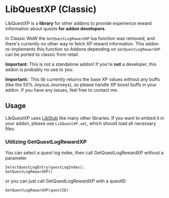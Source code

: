 # LibQuestXP (Classic)

LibQuestXP is a **library** for other addons to provide experience reward information about quests **for addon developers**.

In Classic WoW the ```GetQuestLogRewardXP``` lua function was removed, and there's currently no other way to fetch XP reward information. This addon re-implements this function so Addons depending on ```GetQuestLogRewardXP``` can be ported to classic from retail.

**Important:** This is not a standalone addon! If you're **not** a developer, this addon is probably no use to you.

**Important:**: This lib currently returns the base XP values without any buffs (like the 50% Joyous Journeys), so please handle XP boost buffs in your addon. If you have any issues, feel free to contact me.

## Usage

LibQuestXP uses [LibStub](https://www.wowace.com/projects/libstub "LibStub") like many other libraries. If you want to embed it in your addon, please use ```LibQuestXP.xml```, which should load all necessary files.

### Utilizing GetQuestLogRewardXP

You can select a quest log index, then call GetQuestLogRewardXP without a parameter

```
SelectQuestLogEntry(questLogIndex);
GetQuestLogRewardXP()
```

or you can just call GetQuestLogRewardXP with a questID

```
GetQuestLogRewardXP(questID)
```
